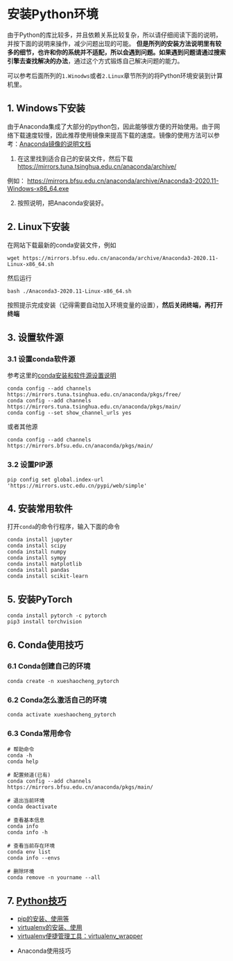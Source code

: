 # 安装Python环境

由于Python的库比较多，并且依赖关系比较复杂，所以请仔细阅读下面的说明，并按下面的说明来操作，减少问题出现的可能。 **但是所列的安装方法说明里有较多的细节，也许和你的系统并不适配，所以会遇到问题。如果遇到问题请通过搜索引擎去查找解决的办法**，通过这个方式锻炼自己解决问题的能力。

可以参考后面所列的`1.Winodws`或者`2.Linux`章节所列的将Python环境安装到计算机里。


## 1. Windows下安装

由于Anaconda集成了大部分的python包，因此能够很方便的开始使用。由于网络下载速度较慢，因此推荐使用镜像来提高下载的速度。镜像的使用方法可以参考：[Anaconda镜像的说明文档](https://mirrors.tuna.tsinghua.edu.cn/help/anaconda)

1. 在这里找到适合自己的安装文件，然后下载
   https://mirrors.tuna.tsinghua.edu.cn/anaconda/archive/

例如： https://mirrors.bfsu.edu.cn/anaconda/archive/Anaconda3-2020.11-Windows-x86_64.exe

2. 按照说明，把Anaconda安装好。



## 2. Linux下安装
在网站下载最新的conda安装文件，例如

```
wget https://mirrors.bfsu.edu.cn/anaconda/archive/Anaconda3-2020.11-Linux-x86_64.sh
```

然后运行
```
bash ./Anaconda3-2020.11-Linux-x86_64.sh
```

按照提示完成安装（记得需要自动加入环境变量的设置），**然后关闭终端，再打开终端**


## 3. 设置软件源
### 3.1 设置conda软件源 

参考这里的[conda安装和软件源设置说明](https://mirror.tuna.tsinghua.edu.cn/help/anaconda/)

```
conda config --add channels https://mirrors.tuna.tsinghua.edu.cn/anaconda/pkgs/free/
conda config --add channels https://mirrors.tuna.tsinghua.edu.cn/anaconda/pkgs/main/
conda config --set show_channel_urls yes
```

或者其他源
```
conda config --add channels https://mirrors.bfsu.edu.cn/anaconda/pkgs/main/
```


### 3.2 设置PIP源

```
pip config set global.index-url 'https://mirrors.ustc.edu.cn/pypi/web/simple'
```

## 4. 安装常用软件
打开`conda`的命令行程序，输入下面的命令
```
conda install jupyter
conda install scipy
conda install numpy
conda install sympy
conda install matplotlib
conda install pandas
conda install scikit-learn
```

## 5. 安装PyTorch

```
conda install pytorch -c pytorch 
pip3 install torchvision
```




## 6. Conda使用技巧

### 6.1 Conda创建自己的环境
```
conda create -n xueshaocheng_pytorch
```

### 6.2 Conda怎么激活自己的环境
```
conda activate xueshaocheng_pytorch
```

### 6.3 Conda常用命令
```
# 帮助命令
conda -h
conda help

# 配置频道(已有)
conda config --add channels https://mirrors.bfsu.edu.cn/anaconda/pkgs/main/

# 退出当前环境
conda deactivate

# 查看基本信息
conda info
conda info -h

# 查看当前存在环境
conda env list
conda info --envs

# 删除环境
conda remove -n yourname --all
```

## 7. [Python技巧](python/)

- [pip的安装、使用等](python/pip.md)
- [virtualenv的安装、使用](python/virtualenv.md)
- [virtualenv便捷管理工具：virtualenv_wrapper](python/virtualenv_wrapper.md)

* Anaconda使用技巧